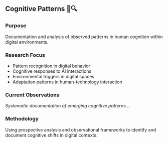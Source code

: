 ## Cognitive Patterns 🧠🔍

### Purpose
Documentation and analysis of observed patterns in human cognition within digital environments.

### Research Focus
- Pattern recognition in digital behavior
- Cognitive responses to AI interactions
- Environmental triggers in digital spaces
- Adaptation patterns in human-technology interaction

### Current Observations
*Systematic documentation of emerging cognitive patterns...*

### Methodology
Using prospective analysis and observational frameworks to identify and document cognitive shifts in digital contexts.
